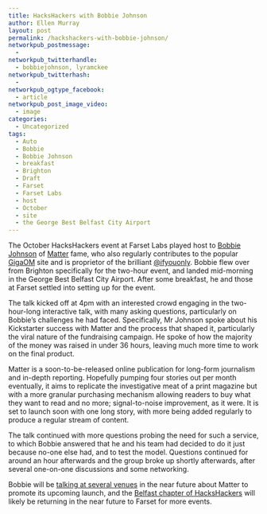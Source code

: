 ```yaml
---
title: HacksHackers with Bobbie Johnson
author: Ellen Murray
layout: post
permalink: /hackshackers-with-bobbie-johnson/
networkpub_postmessage:
  - 
networkpub_twitterhandle:
  - bobbiejohnson, lyramckee
networkpub_twitterhash:
  - 
networkpub_ogtype_facebook:
  - article
networkpub_post_image_video:
  - image
categories:
  - Uncategorized
tags:
  - Auto
  - Bobbie
  - Bobbie Johnson
  - breakfast
  - Brighton
  - Draft
  - Farset
  - Farset Labs
  - host
  - October
  - site
  - the George Best Belfast City Airport
---
```

[<img class="alignright size-medium wp-image-708" title="IMG_3249" src="http://i2.wp.com/farsetlabs.org.uk/blog/wp-content/uploads/2012/10/IMG_3249-300x155.jpg?fit=300%2C155" alt="" data-recalc-dims="1" />][1]The October HacksHackers event at Farset Labs played host to [Bobbie Johnson][2] of [Matter][3] fame, who also regularly contributes to the popular [GigaOM][4] site and is proprietor of the brilliant [@ifyouonly][5]. Bobbie flew over from Brighton specifically for the two-hour event, and landed mid-morning in the George Best Belfast City Airport. After some breakfast, he and those at Farset settled into setting up for the event.

The talk kicked off at 4pm with an interested crowd engaging in the two-hour-long interactive talk, with many asking questions, particularly on Bobbie&#8217;s challenges he had faced. Specifically, Mr Johnson spoke about his Kickstarter success with Matter and the process that shaped it, particularly the viral nature of the fundraising campaign. He spoke of how the majority of the money was raised in under 36 hours, leaving much more time to work on the final product.

Matter is a soon-to-be-released online publication for long-form journalism and in-depth reporting. Hopefully pumping four stories out per month eventually, it aims to replicate the investigative meat of a print magazine but with a more granular purchasing mechanism allowing readers to buy what they want to read and no more; signal-to-noise improvement, as it were. It is set to launch soon with one long story, with more being added regularly to produce a regular stream of content.

The talk continued with more questions probing the need for such a service, to which Bobbie answered that he and his team had decided to do it just because no-one else had, and to test the model. Questions continued for around an hour afterwards and the group broke up shortly afterwards, after several one-on-one discussions and some networking.

Bobbie will be [talking at several venues][6] in the near future about Matter to promote its upcoming launch, and the [Belfast chapter of HacksHackers][7] will likely be returning in the near future to Farset for more events.

 [1]: http://i1.wp.com/farsetlabs.org.uk/blog/wp-content/uploads/2012/10/IMG_3249.jpg
 [2]: http://bobbiejohnson.org/
 [3]: http://blog.readmatter.com/
 [4]: http://gigaom.com/
 [5]: https://twitter.com/ifyouonly
 [6]: http://blog.readmatter.com/post/34105823590/appearances
 [7]: http://hackshackersbelfast.tumblr.com/
